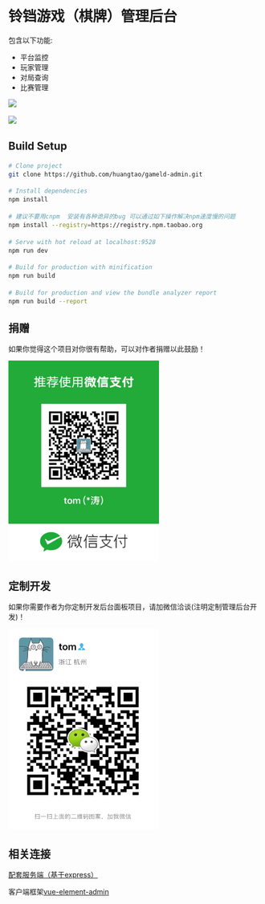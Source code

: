 # 铃铛游戏（棋牌）管理后台

包含以下功能:

- 平台监控
- 玩家管理
- 对局查询
- 比赛管理

<p>
<img width="900" src="https://raw.githubusercontent.com/huangtao/gameld-admin/master/static/sc1.png">
</p>
<p>
<img width="900" src="https://raw.githubusercontent.com/huangtao/gameld-admin/master/static/sc2.png">
</p>

## Build Setup

```bash
# Clone project
git clone https://github.com/huangtao/gameld-admin.git

# Install dependencies
npm install

# 建议不要用cnpm  安装有各种诡异的bug 可以通过如下操作解决npm速度慢的问题
npm install --registry=https://registry.npm.taobao.org

# Serve with hot reload at localhost:9528
npm run dev

# Build for production with minification
npm run build

# Build for production and view the bundle analyzer report
npm run build --report
```

## 捐赠
如果你觉得这个项目对你很有帮助，可以对作者捐赠以此鼓励！

<p>
<img width="300" height="400"  src="https://raw.githubusercontent.com/huangtao/huangtao.github.io/master/img/WechatIMG1.jpeg">
</p>

## 定制开发
如果你需要作者为你定制开发后台面板项目，请加微信洽谈(注明定制管理后台开发)！

<p>
<img width="300" height="400"  src="https://raw.githubusercontent.com/huangtao/huangtao.github.io/master/img/WechatIMG2.png">
</p>


## 相关连接

[配套服务端（基于express）](https://github.com/huangtao/admin-express)

客户端框架[vue-element-admin](https://github.com/PanJiaChen/vue-element-admin)

